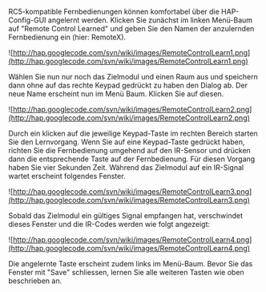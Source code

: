 RC5-kompatible Fernbedienungen können komfortabel über die HAP-Config-GUI angelernt werden.
Klicken Sie zunächst im linken Menü-Baum auf "Remote Control Learned" und geben Sie den Namen der anzulernden Fernbedienung ein (hier: RemoteX).

![http://hap.googlecode.com/svn/wiki/images/RemoteControlLearn1.png](http://hap.googlecode.com/svn/wiki/images/RemoteControlLearn1.png)

Wählen Sie nun nur noch das Zielmodul und einen Raum aus und speichern dann ohne auf das rechte Keypad gedrückt zu haben den Dialog ab. Der neue Name erscheint nun im Menü Baum. Klicken Sie auf diesen.

![http://hap.googlecode.com/svn/wiki/images/RemoteControlLearn2.png](http://hap.googlecode.com/svn/wiki/images/RemoteControlLearn2.png)

Durch ein klicken auf die jeweilige Keypad-Taste im rechten Bereich starten Sie den Lernvorgang. Wenn Sie auf eine Keypad-Taste gedrückt haben, richten Sie die Fernbedienung umgehend auf den IR-Sensor und drücken dann die entsprechende Taste auf der Fernbedienung. Für diesen Vorgang haben Sie vier Sekunden Zeit. Während das Zielmodul auf ein IR-Signal wartet erscheint folgendes Fenster.

![http://hap.googlecode.com/svn/wiki/images/RemoteControlLearn3.png](http://hap.googlecode.com/svn/wiki/images/RemoteControlLearn3.png)

Sobald das Zielmodul ein gültiges Signal empfangen hat, verschwindet dieses Fenster und die IR-Codes werden wie folgt angezeigt:

![http://hap.googlecode.com/svn/wiki/images/RemoteControlLearn4.png](http://hap.googlecode.com/svn/wiki/images/RemoteControlLearn4.png)

Die angelernte Taste erscheint zudem links im Menü-Baum. Bevor Sie das Fenster mit "Save" schliessen, lernen Sie alle weiteren Tasten wie oben beschrieben an.